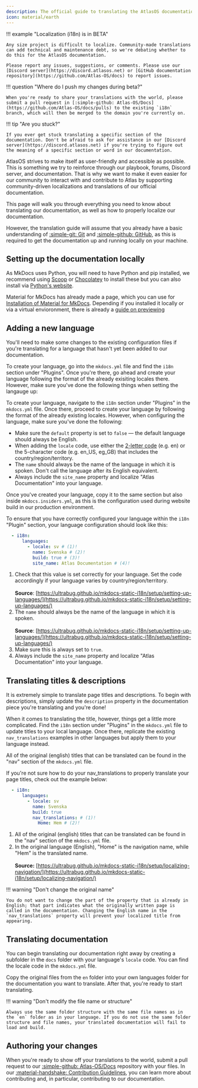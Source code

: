 ```yaml
---
description: The official guide to translating the AtlasOS documentation
icon: material/earth
---
```


!!! example "Localization (i18n) is in BETA"

    Any size project is difficult to localize. Community-made translations can add technical and maintenance debt, so we're debating whether to do this for the AtlasOS documentation.
    
    Please report any issues, suggestions, or comments. Please use our [Discord server](https://discord.atlasos.net) or [GitHub documentation repository](https://github.com/Atlas-OS/docs) to report issues.

!!! question "Where do I push my changes during beta?"

    When you're ready to share your translations with the world, please submit a pull request in [:simple-github: Atlas-OS/Docs](https://github.com/Atlas-OS/docs/pulls) to the existing `i18n` branch, which will then be merged to the domain you're currently on.

!!! tip "Are you stuck?"

    If you ever get stuck translating a specific section of the documentation. Don't be afraid to ask for assistance in our [Discord server](https://discord.atlasos.net) if you're trying to figure out the meaning of a specific section or word in our documentation.

AtlasOS strives to make itself as user-friendly and accessible as possible. This is something we try to reinforce through our playbook, forums, Discord server, and documentation. That is why we want to make it even easier for our community to interact with and contribute to Atlas by supporting community-driven localizations and translations of our official documentation.

This page will walk you through everything you need to know about translating our documentation, as well as how to properly localize our documentation.

However, the translation guide will assume that you already have a basic understanding of [:simple-git: Git](https://git-scm.com/) and [:simple-github: GitHub](https://github.com/Atlas-OS), as this is required to get the documentation up and running locally on your machine.

## Setting up the documentation locally

As MkDocs uses Python, you will need to have Python and pip installed, we recommend using [Scoop](https://scoop.sh) or [Chocolatey](https://chocolatey.org) to install these but you can also install via [Python's website](https://www.python.org).

Material for MkDocs has already made a page, which you can use for [Installation of Material for MkDocs](https://squidfunk.github.io/mkdocs-material/getting-started). Depending if you installed it locally or via a virtual envioronment, there is already a [guide on previewing](https://squidfunk.github.io/mkdocs-material/creating-your-site/#previewing-as-you-write)

## Adding a new language

You'll need to make some changes to the existing configuration files if you're translating for a language that hasn't yet been added to our documentation.

To create your language, go into the `mkdocs.yml` file and find the `i18n` section under "Plugins". Once you're there, go ahead and create your language following the format of the already exisiting locales there. However, make sure you've done the following things when setting the langauge up:

To create your language, navigate to the `i18n` section under "Plugins" in the `mkdocs.yml` file. Once there, proceed to create your language by following the format of the already existing locales. However, when configuring the language, make sure you've done the following:

* Make sure the `default` property is set to `false` — the default language should always be English.
* When adding the `locale` code, use either the [2-letter code](https://en.wikipedia.org/wiki/ISO_639-1) (e.g. en) or the 5-character code (e.g. en_US, eg_GB) that includes the country/region/territory.
* The `name` should always be the name of the language in which it is spoken. Don't call the language after its English equivalent.
* Always include the `site_name` property and localize "Atlas Documentation" into your language.

Once you've created your language, copy it to the same section but also inside `mkdocs.insiders.yml`, as this is the configuration used during website build in our production environment.

To ensure that you have correctly configured your language within the `i18n` "Plugin" section, your language configuration should look like this:

``` yaml
  - i18n:
      languages:
        - locale: sv # (1)!
          name: Svenska # (2)!
          build: true # (3)!
          site_name: Atlas Documentation # (4)!
```

1. Check that this value is set correctly for your language. Set the code accordingly if your language varies by country/region/territory.
  <br><br>
  **Source**: [https://ultrabug.github.io/mkdocs-static-i18n/setup/setting-up-languages/](https://ultrabug.github.io/mkdocs-static-i18n/setup/setting-up-languages/)
2. The `name` should always be the name of the language in which it is spoken.
  <br><br>
  **Source**: [https://ultrabug.github.io/mkdocs-static-i18n/setup/setting-up-languages/](https://ultrabug.github.io/mkdocs-static-i18n/setup/setting-up-languages/)
3. Make sure this is always set to `true`.
4. Always include the `site_name` property and localize "Atlas Documentation" into your language. 

## Translating titles & descriptions

It is extremely simple to translate page titles and descriptions. To begin with descriptions, simply update the `description` property in the documentation piece you're translating and you're done!

When it comes to translating the title, however, things get a little more complicated. Find the `i18n` section under "Plugins" in the `mkdocs.yml` file to update titles to your local language. Once there, replicate the existing `nav_translations` examples in other languages but apply them to your language instead.

All of the original (english) titles that can be translated can be found in the "nav" section of the `mkdocs.yml` file.

If you're not sure how to do your nav_translations to properly translate your page titles, check out the example below: 

```yaml
  - i18n:
      languages:
        - locale: sv
          name: Svenska
          build: true
          nav_translations: # (1)!
            Home: Hem # (2)!
```

1. All of the original (english) titles that can be translated can be found in the "nav" section of the `mkdocs.yml` file.
2. In the original language (English), "Home" is the navigation name, while "Hem" is the translated name.
  <br><br>
  **Source:** [https://ultrabug.github.io/mkdocs-static-i18n/setup/localizing-navigation/](https://ultrabug.github.io/mkdocs-static-i18n/setup/localizing-navigation/)

!!! warning "Don't change the original name"

    You do not want to change the part of the property that is already in English; that part indicates what the originally written page is called in the documentation. Changing the English name in the `nav_translations` property will prevent your localized title from appearing.

## Translating documentation

You can begin translating our documentation right away by creating a subfolder in the `docs` folder with your language's `locale` code. You can find the locale code in the `mkdocs.yml` file.

Copy the original files from the `en` folder into your own languages folder for the documentation you want to translate. After that, you're ready to start translating.

!!! warning "Don't modify the file name or structure"

    Always use the same folder structure with the same file names as in the `en` folder as in your language. If you do not use the same folder structure and file names, your translated documentation will fail to load and build.

## Authoring your changes

When you're ready to show off your translations to the world, submit a pull request to our [:simple-github: Atlas-OS/Docs](https://github.com/Atlas-OS/docs/pulls) repository with your files. In our [:material-handshake: Contribution Guidelines](./contributions.md), you can learn more about contributing and, in particular, contributing to our documentation.
